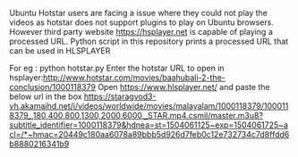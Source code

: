 Ubuntu Hotstar users are facing a issue where they could not play the videos as hotstar does not support plugins to play on Ubuntu browsers.
However third party website https://hsplayer.net is capable of playing a processed URL.
Python script in this repository prints a processed URL that can be used in HLSPLAYER

For eg :
python hotstar.py
Enter the hotstar URL to open in hsplayer:http://www.hotstar.com/movies/baahubali-2-the-conclusion/1000118379
Open https://www.hlsplayer.net/ and paste the below url in the box
https://staragvod3-vh.akamaihd.net/i/videos/worldwide/movies/malayalam/1000118379/1000118379_,180,400,800,1300,2000,6000,_STAR.mp4.csmil/master.m3u8?subtitle_identifier=1000118379&hdnea=st=1504061125~exp=1504061725~acl=/*~hmac=20449c180aa6078a89bbb5d926d7feb0c12e732734c7d8ffdd6b8880216341b9
